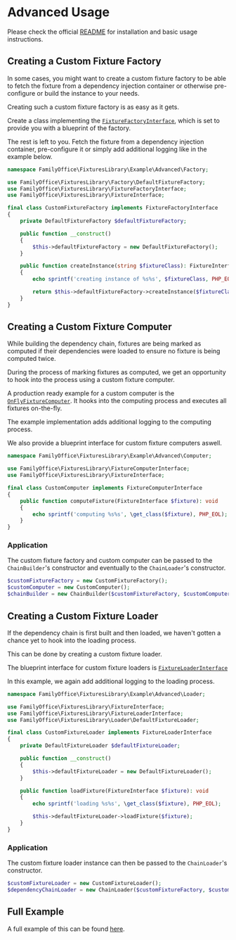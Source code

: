 # Advanced Usage

Please check the official [README](../README.md) for installation and basic usage instructions.

## Creating a Custom Fixture Factory

In some cases, you might want to create a custom fixture factory to be able to fetch the fixture from a dependency
injection container or otherwise pre-configure or build the instance to your needs.

Creating such a custom fixture factory is as easy as it gets.

Create a class implementing the [`FixtureFactoryInterface`](../src/FixtureFactoryInterface.php), which is set to provide
you with a blueprint of the factory.

The rest is left to you. Fetch the fixture from a dependency injection container, pre-configure it or simply add
additional logging like in the example below.

```php
namespace FamilyOffice\FixturesLibrary\Example\Advanced\Factory;

use FamilyOffice\FixturesLibrary\Factory\DefaultFixtureFactory;
use FamilyOffice\FixturesLibrary\FixtureFactoryInterface;
use FamilyOffice\FixturesLibrary\FixtureInterface;

final class CustomFixtureFactory implements FixtureFactoryInterface
{
    private DefaultFixtureFactory $defaultFixtureFactory;

    public function __construct()
    {
        $this->defaultFixtureFactory = new DefaultFixtureFactory();
    }

    public function createInstance(string $fixtureClass): FixtureInterface
    {
        echo sprintf('creating instance of %s%s', $fixtureClass, PHP_EOL);

        return $this->defaultFixtureFactory->createInstance($fixtureClass);
    }
}
```

## Creating a Custom Fixture Computer

While building the dependency chain, fixtures are being marked as computed if their dependencies were loaded to ensure
no fixture is being computed twice.

During the process of marking fixtures as computed, we get an opportunity to hook into the process using a custom
fixture computer.

A production ready example for a custom computer is
the [`OnFlyFixtureComputer`](../src/Computer/OnFlyFixtureComputer.php). It hooks into the computing process and executes
all fixtures on-the-fly.

The example implementation adds additional logging to the computing process.

We also provide a blueprint interface for custom fixture computers aswell.

```php
namespace FamilyOffice\FixturesLibrary\Example\Advanced\Computer;

use FamilyOffice\FixturesLibrary\FixtureComputerInterface;
use FamilyOffice\FixturesLibrary\FixtureInterface;

final class CustomComputer implements FixtureComputerInterface
{
    public function computeFixture(FixtureInterface $fixture): void
    {
        echo sprintf('computing %s%s', \get_class($fixture), PHP_EOL);
    }
}
```

### Application

The custom fixture factory and custom computer can be passed to the `ChainBuilder`'s constructor and eventually to
the `ChainLoader`'s constructor.

```php
$customFixtureFactory = new CustomFixtureFactory();
$customComputer = new CustomComputer();
$chainBuilder = new ChainBuilder($customFixtureFactory, $customComputer);
```

## Creating a Custom Fixture Loader

If the dependency chain is first built and then loaded, we haven't gotten a chance yet to hook into the loading process.

This can be done by creating a custom fixture loader.

The blueprint interface for custom fixture loaders is [`FixtureLoaderInterface`](./../src/FixtureLoaderInterface.php)

In this example, we again add additional logging to the loading process.

```php
namespace FamilyOffice\FixturesLibrary\Example\Advanced\Loader;

use FamilyOffice\FixturesLibrary\FixtureInterface;
use FamilyOffice\FixturesLibrary\FixtureLoaderInterface;
use FamilyOffice\FixturesLibrary\Loader\DefaultFixtureLoader;

final class CustomFixtureLoader implements FixtureLoaderInterface
{
    private DefaultFixtureLoader $defaultFixtureLoader;

    public function __construct()
    {
        $this->defaultFixtureLoader = new DefaultFixtureLoader();
    }

    public function loadFixture(FixtureInterface $fixture): void
    {
        echo sprintf('loading %s%s', \get_class($fixture), PHP_EOL);

        $this->defaultFixtureLoader->loadFixture($fixture);
    }
}
```

### Application

The custom fixture loader instance can then be passed to the `ChainLoader`'s constructor.

```php
$customFixtureLoader = new CustomFixtureLoader();
$dependencyChainLoader = new ChainLoader($customFixtureFactory, $customFixtureLoader);
```

## Full Example

A full example of this can be found [here](../example/Advanced).
